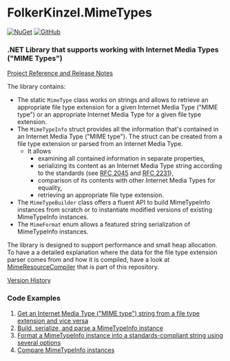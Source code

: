 # FolkerKinzel.MimeTypes
[![NuGet](https://img.shields.io/nuget/v/FolkerKinzel.MimeTypes)](https://www.nuget.org/packages/FolkerKinzel.MimeTypes/)
[![GitHub](https://img.shields.io/github/license/FolkerKinzel/MimeTypes)](https://github.com/FolkerKinzel/MimeTypes/blob/master/LICENSE)

### .NET Library that supports working with Internet Media Types ("MIME Types")
[Project Reference and Release Notes](https://github.com/FolkerKinzel/MimeTypes/releases/tag/v3.0.0-beta.1)

The library contains:
- The static `MimeType` class works on strings and allows to retrieve an appropriate file type extension for a given Internet Media Type ("MIME type") or an appropriate Internet Media Type for a given file type extension.
- The `MimeTypeInfo` struct provides all the information that's contained in an Internet Media Type ("MIME type"). The struct can be created from a file type extension or parsed from an Internet Media Type.
  - It allows
    - examining all contained information in separate properties,
    - serializing its content as an Internet Media Type string according to the standards (see [RFC 2045](https://datatracker.ietf.org/doc/html/rfc2045#section-5.1) and [RFC 2231](https://datatracker.ietf.org/doc/html/rfc2231.html)),
    - comparison of its contents with other Internet Media Types for equality,
    - retrieving an appropriate file type extension.
- The `MimeTypeBuilder` class offers a fluent API to build MimeTypeInfo instances from scratch or to instantiate modified versions of existing MimeTypeInfo instances.
- The `MimeFormat` enum allows a featured string serialization of MimeTypeInfo instances.

The library is designed to support performance and small heap allocation. To have a a detailed explanation where the data for the file type extension parser comes from and how it is compiled, have a look at [MimeResourceCompiler](https://github.com/FolkerKinzel/MimeTypes/blob/master/src/MimeResourceCompiler/Program.cs) 
that is part of this repository.

[Version History](https://github.com/FolkerKinzel/MimeTypes/releases)


### Code Examples
1. [Get an Internet Media Type ("MIME type") string from a file type extension and vice versa](https://github.com/FolkerKinzel/MimeTypes/blob/master/src/Examples/FileExtensionExample.cs)
2. [Build, serialize, and parse a MimeTypeInfo instance](https://github.com/FolkerKinzel/MimeTypes/blob/master/src/Examples/BuildAndParseExample.cs)
3. [Format a MimeTypeInfo instance into a standards-compliant string using several options](https://github.com/FolkerKinzel/MimeTypes/blob/master/src/Examples/FormattingOptionsExample.cs)
4. [Compare MimeTypeInfo instances](https://github.com/FolkerKinzel/MimeTypes/blob/master/src/Examples/EqualityExample.cs)
